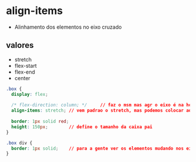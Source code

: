 # align-items

- Alinhamento dos elementos no eixo cruzado

## valores

- stretch
- flex-start
- flex-end
- center

```CSS
.box {
  display: flex;
  
  /* flex-direction: column; */     // faz o msm mas agr o eixo é na horizontal
  align-items: stretch; // vem padrao o stretch, mas podemos colocar aqueles valores acima, podendo assim deixar todos os elementos em cima, em baixo, e no centro.
  
  border: 1px solid red;
  height: 150px;        // define o tamanho da caixa pai
}

.box div {
  border: 1px solid;    // para a gente ver os elementos mudando nos eixos
}
```